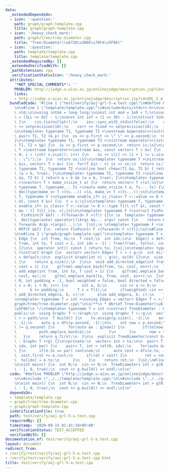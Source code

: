 ```yaml
---
data:
  _extendedDependsOn:
  - icon: ':question:'
    path: graph/graph-template.cpp
    title: graph/graph-template.cpp
  - icon: ':heavy_check_mark:'
    path: graph/tree/tree-diameter.cpp
    title: "Tree-Diameter(\u6728\u306E\u76F4\u5F84)"
  - icon: ':question:'
    path: template/template.cpp
    title: template/template.cpp
  _extendedRequiredBy: []
  _extendedVerifiedWith: []
  _pathExtension: cpp
  _verificationStatusIcon: ':heavy_check_mark:'
  attributes:
    '*NOT_SPECIAL_COMMENTS*': ''
    PROBLEM: http://judge.u-aizu.ac.jp/onlinejudge/description.jsp?id=GRL_5_A
    links:
    - http://judge.u-aizu.ac.jp/onlinejudge/description.jsp?id=GRL_5_A
  bundledCode: "#line 1 \"test/verify/aoj-grl-5-a.test.cpp\"\n#define PROBLEM \"http://judge.u-aizu.ac.jp/onlinejudge/description.jsp?id=GRL_5_A\"\
    \n\n#line 1 \"template/template.cpp\"\n#include<bits/stdc++.h>\n\nusing namespace\
    \ std;\n\nusing int64 = long long;\nconst int mod = 1e9 + 7;\n\nconst int64 infll\
    \ = (1LL << 62) - 1;\nconst int inf = (1 << 30) - 1;\n\nstruct IoSetup {\n  IoSetup()\
    \ {\n    cin.tie(nullptr);\n    ios::sync_with_stdio(false);\n    cout << fixed\
    \ << setprecision(10);\n    cerr << fixed << setprecision(10);\n  }\n} iosetup;\n\
    \n\ntemplate< typename T1, typename T2 >\nostream &operator<<(ostream &os, const\
    \ pair< T1, T2 >& p) {\n  os << p.first << \" \" << p.second;\n  return os;\n\
    }\n\ntemplate< typename T1, typename T2 >\nistream &operator>>(istream &is, pair<\
    \ T1, T2 > &p) {\n  is >> p.first >> p.second;\n  return is;\n}\n\ntemplate< typename\
    \ T >\nostream &operator<<(ostream &os, const vector< T > &v) {\n  for(int i =\
    \ 0; i < (int) v.size(); i++) {\n    os << v[i] << (i + 1 != v.size() ? \" \"\
    \ : \"\");\n  }\n  return os;\n}\n\ntemplate< typename T >\nistream &operator>>(istream\
    \ &is, vector< T > &v) {\n  for(T &in : v) is >> in;\n  return is;\n}\n\ntemplate<\
    \ typename T1, typename T2 >\ninline bool chmax(T1 &a, T2 b) { return a < b &&\
    \ (a = b, true); }\n\ntemplate< typename T1, typename T2 >\ninline bool chmin(T1\
    \ &a, T2 b) { return a > b && (a = b, true); }\n\ntemplate< typename T = int64\
    \ >\nvector< T > make_v(size_t a) {\n  return vector< T >(a);\n}\n\ntemplate<\
    \ typename T, typename... Ts >\nauto make_v(size_t a, Ts... ts) {\n  return vector<\
    \ decltype(make_v< T >(ts...)) >(a, make_v< T >(ts...));\n}\n\ntemplate< typename\
    \ T, typename V >\ntypename enable_if< is_class< T >::value == 0 >::type fill_v(T\
    \ &t, const V &v) {\n  t = v;\n}\n\ntemplate< typename T, typename V >\ntypename\
    \ enable_if< is_class< T >::value != 0 >::type fill_v(T &t, const V &v) {\n  for(auto\
    \ &e : t) fill_v(e, v);\n}\n\ntemplate< typename F >\nstruct FixPoint : F {\n\
    \  FixPoint(F &&f) : F(forward< F >(f)) {}\n \n  template< typename... Args >\n\
    \  decltype(auto) operator()(Args &&... args) const {\n    return F::operator()(*this,\
    \ forward< Args >(args)...);\n  }\n};\n \ntemplate< typename F >\ninline decltype(auto)\
    \ MFP(F &&f) {\n  return FixPoint< F >{forward< F >(f)};\n}\n#line 4 \"test/verify/aoj-grl-5-a.test.cpp\"\
    \n\n#line 2 \"graph/graph-template.cpp\"\n\ntemplate< typename T = int >\nstruct\
    \ Edge {\n  int from, to;\n  T cost;\n  int idx;\n\n  Edge() = default;\n\n  Edge(int\
    \ from, int to, T cost = 1, int idx = -1) : from(from), to(to), cost(cost), idx(idx)\
    \ {}\n\n  operator int() const { return to; }\n};\n\ntemplate< typename T = int\
    \ >\nstruct Graph {\n  vector< vector< Edge< T > > > g;\n  int es;\n\n  Graph()\
    \ = default;\n\n  explicit Graph(int n) : g(n), es(0) {}\n\n  size_t size() const\
    \ {\n    return g.size();\n  }\n\n  void add_directed_edge(int from, int to, T\
    \ cost = 1) {\n    g[from].emplace_back(from, to, cost, es++);\n  }\n\n  void\
    \ add_edge(int from, int to, T cost = 1) {\n    g[from].emplace_back(from, to,\
    \ cost, es);\n    g[to].emplace_back(to, from, cost, es++);\n  }\n\n  void read(int\
    \ M, int padding = -1, bool weighted = false, bool directed = false) {\n    for(int\
    \ i = 0; i < M; i++) {\n      int a, b;\n      cin >> a >> b;\n      a += padding;\n\
    \      b += padding;\n      T c = T(1);\n      if(weighted) cin >> c;\n      if(directed)\
    \ add_directed_edge(a, b, c);\n      else add_edge(a, b, c);\n    }\n  }\n};\n\
    \ntemplate< typename T = int >\nusing Edges = vector< Edge< T > >;\n#line 2 \"\
    graph/tree/tree-diameter.cpp\"\n\n/**\n * @brief Tree-Diameter(\u6728\u306E\u76F4\
    \u5F84)\n */\ntemplate< typename T = int >\nstruct TreeDiameter : Graph< T > {\n\
    public:\n  using Graph< T >::Graph;\n  using Graph< T >::g;\n  vector< Edge< T\
    \ > > path;\n\n  T build() {\n    to.assign(g.size(), -1);\n    auto p = dfs(0,\
    \ -1);\n    auto q = dfs(p.second, -1);\n\n    int now = p.second;\n    while(now\
    \ != q.second) {\n      for(auto &e : g[now]) {\n        if(to[now] == e.to) {\n\
    \          path.emplace_back(e);\n        }\n      }\n      now = to[now];\n \
    \   }\n    return q.first;\n  }\n\n  explicit TreeDiameter(const Graph< T > &g)\
    \ : Graph< T >(g) {}\n\nprivate:\n  vector< int > to;\n\n  pair< T, int > dfs(int\
    \ idx, int par) {\n    pair< T, int > ret(0, idx);\n    for(auto &e : g[idx])\
    \ {\n      if(e.to == par) continue;\n      auto cost = dfs(e.to, idx);\n    \
    \  cost.first += e.cost;\n      if(ret < cost) {\n        ret = cost;\n      \
    \  to[idx] = e.to;\n      }\n    }\n    return ret;\n  }\n};\n#line 6 \"test/verify/aoj-grl-5-a.test.cpp\"\
    \n\nint main() {\n  int N;\n  cin >> N;\n  TreeDiameter< int > g(N);\n  g.read(N\
    \ - 1, 0, true);\n  cout << g.build() << endl;\n}\n"
  code: "#define PROBLEM \"http://judge.u-aizu.ac.jp/onlinejudge/description.jsp?id=GRL_5_A\"\
    \n\n#include \"../../template/template.cpp\"\n\n#include \"../../graph/tree/tree-diameter.cpp\"\
    \n\nint main() {\n  int N;\n  cin >> N;\n  TreeDiameter< int > g(N);\n  g.read(N\
    \ - 1, 0, true);\n  cout << g.build() << endl;\n}\n"
  dependsOn:
  - template/template.cpp
  - graph/tree/tree-diameter.cpp
  - graph/graph-template.cpp
  isVerificationFile: true
  path: test/verify/aoj-grl-5-a.test.cpp
  requiredBy: []
  timestamp: '2020-09-15 01:41:10+09:00'
  verificationStatus: TEST_ACCEPTED
  verifiedWith: []
documentation_of: test/verify/aoj-grl-5-a.test.cpp
layout: document
redirect_from:
- /verify/test/verify/aoj-grl-5-a.test.cpp
- /verify/test/verify/aoj-grl-5-a.test.cpp.html
title: test/verify/aoj-grl-5-a.test.cpp
---
```

